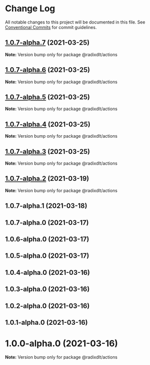 # Change Log

All notable changes to this project will be documented in this file.
See [Conventional Commits](https://conventionalcommits.org) for commit guidelines.

## [1.0.7-alpha.7](https://github.com/radixdlt/radixdlt-javascript/compare/@radixdlt/actions@1.0.7-alpha.6...@radixdlt/actions@1.0.7-alpha.7) (2021-03-25)

**Note:** Version bump only for package @radixdlt/actions





## [1.0.7-alpha.6](https://github.com/radixdlt/radixdlt-javascript/compare/@radixdlt/actions@1.0.7-alpha.5...@radixdlt/actions@1.0.7-alpha.6) (2021-03-25)

**Note:** Version bump only for package @radixdlt/actions





## [1.0.7-alpha.5](https://github.com/radixdlt/radixdlt-javascript/compare/@radixdlt/actions@1.0.7-alpha.4...@radixdlt/actions@1.0.7-alpha.5) (2021-03-25)

**Note:** Version bump only for package @radixdlt/actions





## [1.0.7-alpha.4](https://github.com/radixdlt/radixdlt-javascript/compare/@radixdlt/actions@1.0.7-alpha.3...@radixdlt/actions@1.0.7-alpha.4) (2021-03-25)

**Note:** Version bump only for package @radixdlt/actions





## [1.0.7-alpha.3](https://github.com/radixdlt/radixdlt-javascript/compare/@radixdlt/actions@1.0.7-alpha.2...@radixdlt/actions@1.0.7-alpha.3) (2021-03-25)

**Note:** Version bump only for package @radixdlt/actions





## [1.0.7-alpha.2](https://github.com/radixdlt/radixdlt-javascript/compare/@radixdlt/actions@1.0.7-alpha.1...@radixdlt/actions@1.0.7-alpha.2) (2021-03-19)

**Note:** Version bump only for package @radixdlt/actions





## 1.0.7-alpha.1 (2021-03-18)



## 1.0.7-alpha.0 (2021-03-17)



## 1.0.6-alpha.0 (2021-03-17)



## 1.0.5-alpha.0 (2021-03-17)



## 1.0.4-alpha.0 (2021-03-16)



## 1.0.3-alpha.0 (2021-03-16)



## 1.0.2-alpha.0 (2021-03-16)



## 1.0.1-alpha.0 (2021-03-16)



# 1.0.0-alpha.0 (2021-03-16)

**Note:** Version bump only for package @radixdlt/actions
